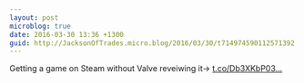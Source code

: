 ```yaml
---
layout: post
microblog: true
date: 2016-03-30 13:36 +1300
guid: http://JacksonOfTrades.micro.blog/2016/03/30/t714974590112571392.html
---
```

Getting a game on Steam without Valve reveiwing it→ [t.co/Db3XKbP03...](https://t.co/Db3XKbP03p)
